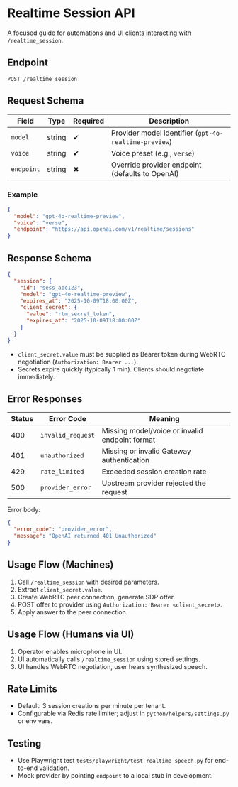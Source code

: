 # Realtime Session API

A focused guide for automations and UI clients interacting with `/realtime_session`.

## Endpoint

`POST /realtime_session`

## Request Schema

| Field | Type | Required | Description |
| --- | --- | --- | --- |
| `model` | string | ✔ | Provider model identifier (`gpt-4o-realtime-preview`) |
| `voice` | string | ✔ | Voice preset (e.g., `verse`) |
| `endpoint` | string | ✖ | Override provider endpoint (defaults to OpenAI) |

### Example

```json
{
  "model": "gpt-4o-realtime-preview",
  "voice": "verse",
  "endpoint": "https://api.openai.com/v1/realtime/sessions"
}
```

## Response Schema

```json
{
  "session": {
    "id": "sess_abc123",
    "model": "gpt-4o-realtime-preview",
    "expires_at": "2025-10-09T18:00:00Z",
    "client_secret": {
      "value": "rtm_secret_token",
      "expires_at": "2025-10-09T18:00:00Z"
    }
  }
}
```

- `client_secret.value` must be supplied as Bearer token during WebRTC negotiation (`Authorization: Bearer ...`).
- Secrets expire quickly (typically 1 min). Clients should negotiate immediately.

## Error Responses

| Status | Error Code | Meaning |
| --- | --- | --- |
| 400 | `invalid_request` | Missing model/voice or invalid endpoint format |
| 401 | `unauthorized` | Missing or invalid Gateway authentication |
| 429 | `rate_limited` | Exceeded session creation rate |
| 500 | `provider_error` | Upstream provider rejected the request |

Error body:
```json
{
  "error_code": "provider_error",
  "message": "OpenAI returned 401 Unauthorized"
}
```

## Usage Flow (Machines)

1. Call `/realtime_session` with desired parameters.
2. Extract `client_secret.value`.
3. Create WebRTC peer connection, generate SDP offer.
4. POST offer to provider using `Authorization: Bearer <client_secret>`.
5. Apply answer to the peer connection.

## Usage Flow (Humans via UI)

1. Operator enables microphone in UI.
2. UI automatically calls `/realtime_session` using stored settings.
3. UI handles WebRTC negotiation, user hears synthesized speech.

## Rate Limits

- Default: 3 session creations per minute per tenant.
- Configurable via Redis rate limiter; adjust in `python/helpers/settings.py` or env vars.

## Testing

- Use Playwright test `tests/playwright/test_realtime_speech.py` for end-to-end validation.
- Mock provider by pointing `endpoint` to a local stub in development.
